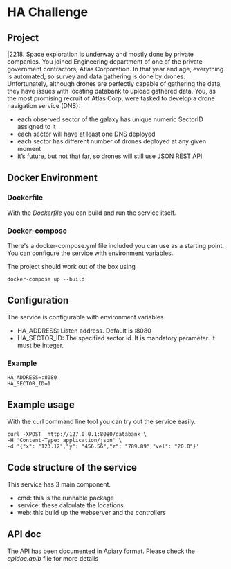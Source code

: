 # HA Challenge

## Project
 
|2218. Space exploration is underway and mostly done by private companies. You joined
Engineering department of one of the private government contractors, Atlas Corporation.
In that year and age, everything is automated, so survey and data gathering is done by drones.
Unfortunately, although drones are perfectly capable of gathering the data, they have issues
with locating databank to upload gathered data. You, as the most promising recruit of Atlas
Corp, were tasked to develop a drone navigation service (DNS):
- each observed sector of the galaxy has unique numeric SectorID assigned to it
- each sector will have at least one DNS deployed
- each sector has different number of drones deployed at any given moment
- it’s future, but not that far, so drones will still use JSON REST API

## Docker Environment

### Dockerfile

With the *Dockerfile* you can build and run the service itself.

### Docker-compose

There's a docker-compose.yml file included you can use as a starting point.
You can configure the service with environment variables.

The project should work out of the box using
```shell
docker-compose up --build
```

## Configuration

The service is configurable with environment variables.

- HA_ADDRESS: Listen address. Default is :8080
- HA_SECTOR_ID: The specified sector id. It is mandatory parameter. It must be integer.

### Example
```
HA_ADDRESS=:8080
HA_SECTOR_ID=1
```

## Example usage

With the curl command line tool you can try out the service easily.

```shell
curl -XPOST  http://127.0.0.1:8080/databank \
-H 'Content-Type: application/json' \
-d '{"x": "123.12","y": "456.56","z": "789.89","vel": "20.0"}'
```

## Code structure of the service

This service has 3 main component.
- cmd: this is the runnable package
- service: these calculate the locations
- web: this build up the webserver and the controllers

## API doc

The API has been documented in Apiary format. Please check the *apidoc.apib* file for more details

